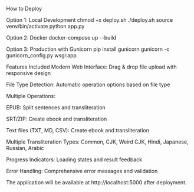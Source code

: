 How to Deploy

Option 1: Local Development
chmod +x deploy.sh
./deploy.sh
source venv/bin/activate
python app.py

Option 2: Docker
docker-compose up --build

Option 3: Production with Gunicorn
pip install gunicorn
gunicorn -c gunicorn_config.py wsgi:app

Features Included
Modern Web Interface: Drag & drop file upload with responsive design

File Type Detection: Automatic operation options based on file type

Multiple Operations:

EPUB: Split sentences and transliteration

SRT/ZIP: Create ebook and transliteration

Text files (TXT, MD, CSV): Create ebook and transliteration

Multiple Transliteration Types: Common, CJK, Weird CJK, Hindi, Japanese, Russian, Arabic

Progress Indicators: Loading states and result feedback

Error Handling: Comprehensive error messages and validation

The application will be available at http://localhost:5000 after deployment.
